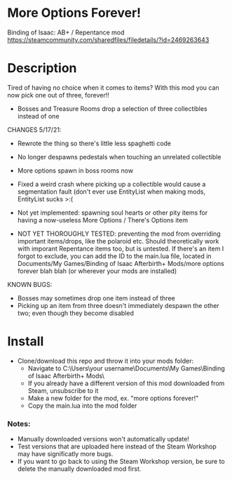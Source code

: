 # More Options Forever!
Binding of Isaac: AB+ / Repentance mod
https://steamcommunity.com/sharedfiles/filedetails/?id=2469263643

# Description

Tired of having no choice when it comes to items? With this mod you can now pick one out of three, forever!!

- Bosses and Treasure Rooms drop a selection of three collectibles instead of one

CHANGES 5/17/21:
- Rewrote the thing so there's little less spaghetti code
- No longer despawns pedestals when touching an unrelated collectible
- More options spawn in boss rooms now
- Fixed a weird crash where picking up a collectible would cause a segmentation fault (don't ever use EntityList when making mods, EntityList sucks >:(
- Not yet implemented: spawning soul hearts or other pity items for having a now-useless More Options / There's Options item

- NOT YET THOROUGHLY TESTED: preventing the mod from overriding important items/drops, like the polaroid etc. Should theoretically work with imporant Repentance items too, but is untested.
If there's an item I forgot to exclude, you can add the ID to the main.lua file, located in Documents/My Games/Binding of Isaac Afterbirth+ Mods/more options forever blah blah (or wherever your mods are installed)

KNOWN BUGS:
- Bosses may sometimes drop one item instead of three
- Picking up an item from three doesn't immediately despawn the other two; even though they become disabled

# Install
- Clone/download this repo and throw it into your mods folder:
    - Navigate to C:\Users\your username\Documents\My Games\Binding of Isaac Afterbirth+ Mods\
    - If you already have a different version of this mod downloaded from Steam, unsubscribe to it
    - Make a new folder for the mod, ex. "more options forever!"
    - Copy the main.lua into the mod folder

### Notes:
- Manually downloaded versions won't automatically update!
- Test versions that are uploaded here instead of the Steam Workshop may have significatly more bugs.
- If you want to go back to using the Steam Workshop version, be sure to delete the manually downloaded mod first.